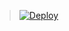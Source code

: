 > [![Deploy](https://www.herokucdn.com/deploy/button.png)](https://dashboard.heroku.com/new?template=https://github.com/zhhy/zhhy)
